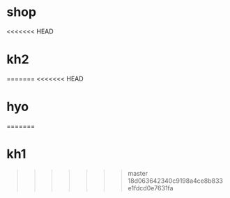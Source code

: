 # shop

<<<<<<< HEAD

# kh2

=======
<<<<<<< HEAD

# hyo

=======

# kh1

> > > > > > > master
> > > > > > > 18d063642340c9198a4ce8b833e1fdcd0e7631fa
